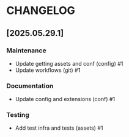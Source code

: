 # CHANGELOG

<!--next-version-placeholder-->

## [2025.05.29.1]

### Maintenance
- Update getting assets and conf (config) #1
- Update workflows (git) #1

### Documentation
- Update config and extensions (conf) #1

### Testing
- Add test infra and tests (assets) #1


